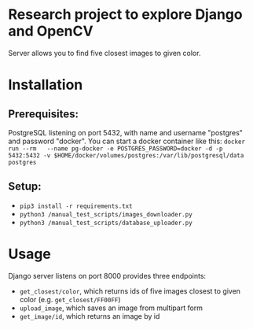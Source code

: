 # Research project to explore Django and OpenCV

Server allows you to find five closest images to given color.
# Installation
## Prerequisites:
PostgreSQL listening on port 5432, with name and username "postgres" and password "docker". You can start a docker container like this:
`docker run --rm   --name pg-docker -e POSTGRES_PASSWORD=docker -d -p 5432:5432 -v $HOME/docker/volumes/postgres:/var/lib/postgresql/data  postgres`

## Setup:
- `pip3 install -r requirements.txt`
- `python3 /manual_test_scripts/images_downloader.py`
- `python3 /manual_test_scripts/database_uploader.py`


# Usage
Django server listens on port 8000 provides three endpoints:
- `get_closest/color`, which returns ids of five images closest to given color (e.g. `get_closest/FF00FF`)
- `upload_image`, which saves an image from multipart form
- `get_image/id`, which returns an image by id
